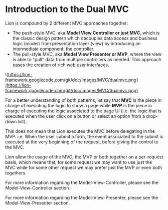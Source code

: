 # Introduction to the Dual MVC #

Lion is compound by 2 different MVC approaches together:
  * The push-style MVC, aka **Model View Controller or just MVC**, which is the classic design pattern which decouples data access and business logic (model) from presentation layer (view) by introducing an intermediate component: the controller.
  * The pull-style MVC, aka **Model View Presenter or MVP**, where the view is able to "pull" data from multiple controllers as needed. This approach eases the creation of rich web user interfaces.

![https://lion-framework.googlecode.com/git/doc/images/MVC/dualmvc.png](https://lion-framework.googlecode.com/git/doc/images/MVC/dualmvc.png)

For a better understanding of both patterns, let say that **MVC** is the piece in charge of executing the logic to show a page while **MVP** is the piece in charge of executing the logic associated to the page UI (i.e. the logic that is executed when the user click on a button or select an option from a drop-down list).

This does not mean that Lion executes the MVC before delegating in the MVP. i.e. When the user submit a form, the event associated to the submit is executed at the very beginning of the request, before giving the control to the MVC.

Lion allow the usage of the MVC, the MVP or both together on a per-request basis, which means that, for some request we may want to use just the MVC while for some other request we may prefer just the MVP or even both togethers.

For more information regarding the Model-View-Controller, please see the Model-View-Controller section.

For more information regarding the Model-View-Presenter, please see the Model-View-Presenter section.